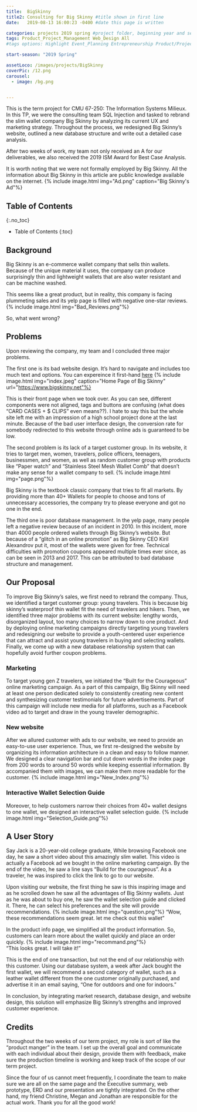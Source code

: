 ```yaml
---
title:  BigSkinny
title2: Consulting for Big Skinny #title shown in first line
date:   2019-08-13 16:00:23 -0400 #date this page is written

categories: projects 2019 spring #project folder, beginning year and season
tags: Product_Project_Management Web_Design All
#tags options: Highlight Event_Planning Entrepreneurship Product/Project_Management Game_Design Marketing Negotiation Video_Editing Web_Design

start-season: "2019 Spring"

assetLoco: /images/projects/BigSkinny
coverPic: /12.png
carousel:
  - image: /bg.png


---
```

This is the term project for CMU 67-250: The Information Systems Milieux. In this TP, we were the consulting team SQL Injection and tasked to rebrand the slim wallet company Big Skinny by analyzing its current UX and marketing strategy. Throughout the process, we redesigned Big Skinny’s website, outlined a new database structure and write out a detailed case analysis.

After two weeks of work, my team not only received an A for our deliverables, we also received the 2019 ISM Award for Best Case Analysis.

It is worth noting that we were not formally employed by Big Skinny. All the information about Big Skinny in this article are public knowledge available on the internet.
{% include image.html img="Ad.png" caption="Big Skinny's Ad"%}

## Table of Contents
{:.no_toc}

* Table of Contents
{:toc}

## Background

Big Skinny is an e-commerce wallet company that sells thin wallets. Because of the unique material it uses, the company can produce surprisingly thin and lightweight wallets that are also water resistant and can be machine washed.

This seems like a great product, but in reality, this company is facing plummeting sales and its yelp page is filled with negative one-star reviews.
{% include image.html img="Bad_Reviews.png"%}<br>

So, what went wrong?
## Problems
Upon reviewing the company, my team and I concluded three major problems.

The first one is its bad website design. It’s hard to navigate and includes too much text and options. You can expereince it first-hand [here](https://www.bigskinny.net)
{% include image.html img="index.jpeg" caption="Home Page of Big Skinny" url="https://www.bigskinny.net"%}

This is their front page when we took over. As you can see, different components were not aligned, tags and buttons are confusing (what does “CARD CASES + $ CLIPS” even means??). I hate to say this but the whole site left me with an impression of a high school project done at the last minute. Because of the bad user interface design, the conversion rate for somebody redirected to this website through online ads is guaranteed to be low.

The second problem is its lack of a target customer group. In its website, it tries to target men, women, travelers, police officers, teenagers, businessmen, and women, as well as random customer group with products like “Paper watch” and “Stainless Steel Mesh Wallet Comb” that doesn’t make any sense for a wallet company to sell.
{% include image.html img="page.png"%}

Big Skinny is the textbook classic company that tries to fit all markets. By providing more than 40+ Wallets for people to choose and tons of unnecessary accessories, the company try to please everyone and got no one in the end.

The third one is poor database management. In the yelp page, many people left a negative review because of an incident in 2010. In this incident, more than 4000 people ordered wallets through Big Skinny’s website. But because of a “glitch in an online promotion” as Big Skinny CEO Kiril Alexandrov put it, most of the wallets were given for free. Technical difficulties with promotion coupons appeared multiple times ever since, as can be seen in 2013 and 2017. This can be attributed to bad database structure and management.

## Our Proposal

To improve Big Skinny’s sales, we first need to rebrand the company. Thus, we identified a target customer group: young travelers. This is because big skinny’s waterproof thin wallet fit the need of travelers and hikers. Then, we identified three major problems with its current website: lengthy words, disorganized layout, too many choices to narrow down to one product. And by deploying online marketing campaigns directly targeting young travelers and redesigning our website to provide a youth-centered user experience that can attract and assist young travelers in buying and selecting wallets. Finally, we come up with a new database relationship system that can hopefully avoid further coupon problems.
### Marketing
To target young gen Z travelers, we initiated the “Built for the Courageous” online marketing campaign. As a part of this campaign, Big Skinny will need at least one person dedicated solely to consistently creating new content and synthesizing customer testimonials for future advertisements. Part of this campaign will include new media for all platforms, such as a Facebook video ad to target and draw in the young traveler demographic.

### New website
After we allured customer with ads to our website, we need to provide an easy-to-use user experience. Thus, we first re-designed the website by organizing its information architecture in a clean and easy to follow manner. We designed a clear navigation bar and cut down words in the index page from 200 words to around 50 words while keeping essential information. By accompanied them with images, we can make them more readable for the customer.
{% include image.html img="New_Index.png"%}<br>
###  Interactive Wallet Selection Guide
Moreover, to help customers narrow their choices from 40+ wallet designs to one wallet, we designed an interactive wallet selection guide.
{% include image.html img="Selection_Guide.png"%}<br>

## A User Story

Say Jack is a 20-year-old college graduate, While browsing Facebook one day, he saw a short video about this amazingly slim wallet. This video is actually a Facebook ad we bought in the online marketing campaign. By the end of the video, he saw a line says “Build for the courageous”. As a traveler, he was inspired to click the link to go to our website.

Upon visiting our website, the first thing he saw is this inspiring image and as he scrolled down he saw all the advantages of Big Skinny wallets. Just as he was about to buy one, he saw the wallet selection guide and clicked it. There, he can select his preferences and the site will provide recommendations.
{% include image.html img="question.png"%}
“Wow, these recommendations seem great. let me check out this wallet”

In the product info page, we simplified all the product information. So, customers can learn more about the wallet quickly and place an order quickly.
{% include image.html img="recommand.png"%}<br>
“This looks great. I will take it!”

This is the end of one transaction, but not the end of our relationship with this customer. Using our database system, a week after Jack bought the first wallet, we will recommend a second category of wallet, such as a leather wallet different from the one customer originally purchased, and advertise it in an email saying, “One for outdoors and one for indoors.”

In conclusion, by integrating market research, database design, and website design, this solution will emphasize Big Skinny’s strengths and improved customer experience.

## Credits

Throughout the two weeks of our term project, my role is sort of like the “product manger” in the team. I set up the overall goal and communicate with each individual about their design, provide them with feedback, make sure the production timeline is working and keep track of the scope of our term project.

Since the four of us cannot meet frequently, I coordinate the team to make sure we are all on the same page and the Executive summary, web prototype, ERD and our presentation are tightly integrated. On the other hand, my friend Christine, Megan and Jonathan are responsible for the actual work. Thank you for all the good work!
